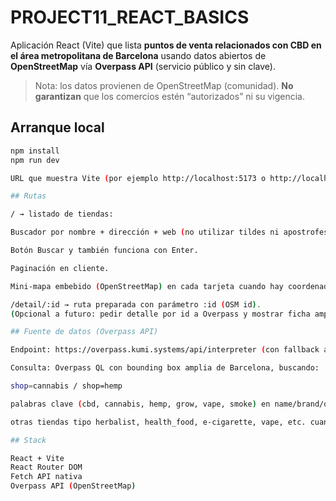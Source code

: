 # PROJECT11_REACT_BASICS

Aplicación React (Vite) que lista **puntos de venta relacionados con CBD en el área metropolitana de Barcelona** usando datos abiertos de **OpenStreetMap** vía **Overpass API** (servicio público y sin clave).

> Nota: los datos provienen de OpenStreetMap (comunidad). **No garantizan** que los comercios estén “autorizados” ni su vigencia.

## Arranque local

```bash
npm install
npm run dev

URL que muestra Vite (por ejemplo http://localhost:5173 o http://localhost:5174).

## Rutas

/ → listado de tiendas:

Buscador por nombre + dirección + web (no utilizar tildes ni apostrofes)

Botón Buscar y también funciona con Enter.

Paginación en cliente.

Mini-mapa embebido (OpenStreetMap) en cada tarjeta cuando hay coordenadas.

/detail/:id → ruta preparada con parámetro :id (OSM id).
(Opcional a futuro: pedir detalle por id a Overpass y mostrar ficha ampliada.)

## Fuente de datos (Overpass API)

Endpoint: https://overpass.kumi.systems/api/interpreter (con fallback a https://overpass-api.de/api/interpreter)

Consulta: Overpass QL con bounding box amplia de Barcelona, buscando:

shop=cannabis / shop=hemp

palabras clave (cbd, cannabis, hemp, grow, vape, smoke) en name/brand/operator/description

otras tiendas tipo herbalist, health_food, e-cigarette, vape, etc. cuando el nombre contiene esas palabras.

## Stack

React + Vite
React Router DOM
Fetch API nativa
Overpass API (OpenStreetMap)